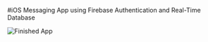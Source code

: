 #iOS Messaging App using Firebase Authentication and Real-Time Database

![Finished App](https://github.com/londonappbrewery/Images/blob/master/Flash%20Chat.gif)

